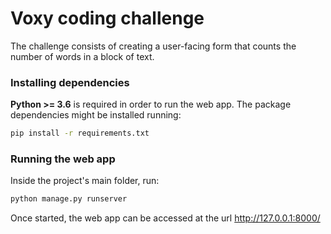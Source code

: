 # Voxy coding challenge

The challenge consists of creating a user-facing form that counts the number of words in a block of text.

### Installing dependencies
**Python >= 3.6** is required in order to run the web app.
The package dependencies might be installed running:
```bash
pip install -r requirements.txt
```

### Running the web app
Inside the project's main folder, run:
```bash
python manage.py runserver
```

Once started, the web app can be accessed at the url http://127.0.0.1:8000/
